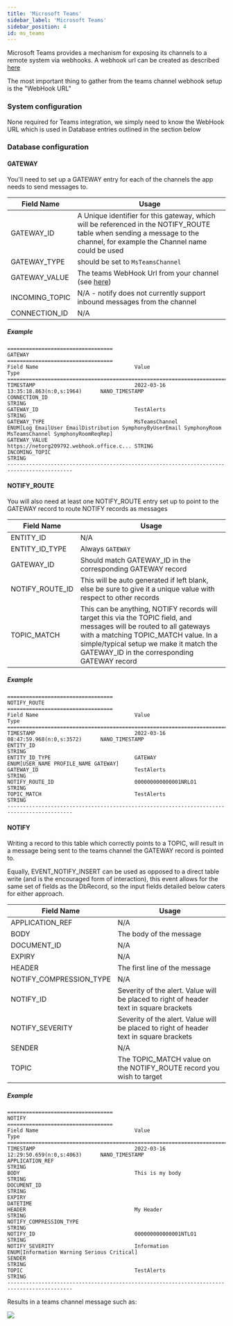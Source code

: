 ```yaml
---
title: 'Microsoft Teams'
sidebar_label: 'Microsoft Teams'
sidebar_position: 4
id: ms_teams
---
```

Microsoft Teams provides a mechanism for exposing its channels to a remote system via webhooks. A webhook url can be created as described [here](https://docs.microsoft.com/en-us/microsoftteams/platform/webhooks-and-connectors/how-to/add-incoming-webhook)

The most important thing to gather from the teams channel webhook setup is the "WebHook URL"

### System configuration

None required for Teams integration, we simply need to know the WebHook URL which is used in Database entries outlined in the section below

### Database configuration

#### GATEWAY

You'll need to set up a GATEWAY entry for each of the channels the app needs to send messages to.

| Field Name | Usage |
| --- | --- |
| GATEWAY_ID | A Unique identifier for this gateway, which will be referenced in the NOTIFY_ROUTE table when sending a message to the channel, for example the Channel name could be used |
| GATEWAY_TYPE | should be set to `MsTeamsChannel`|
| GATEWAY_VALUE | The teams WebHook Url from your channel (see [here](https://docs.microsoft.com/en-us/microsoftteams/platform/webhooks-and-connectors/how-to/add-incoming-webhook)) |
| INCOMING_TOPIC | N/A - notify does not currently support inbound messages from the channel |
| CONNECTION_ID | N/A |

##### Example

```
==================================
GATEWAY
==================================
Field Name                               Value                                    Type
===========================================================================================
TIMESTAMP                                2022-03-16 13:35:18.863(n:0,s:1964)      NANO_TIMESTAMP
CONNECTION_ID                                                                     STRING
GATEWAY_ID                               TestAlerts                               STRING
GATEWAY_TYPE                             MsTeamsChannel                           ENUM[Log EmailUser EmailDistribution SymphonyByUserEmail SymphonyRoom MsTeamsChannel SymphonyRoomReqRep]
GATEWAY_VALUE                            https://netorg209792.webhook.office.c... STRING
INCOMING_TOPIC                                                                    STRING
-------------------------------------------------------------------------------------------
```

#### NOTIFY_ROUTE

You will also need at least one NOTIFY_ROUTE entry set up to point to the GATEWAY record to route NOTIFY records as messages

| Field Name | Usage |
| --- | --- |
| ENTITY_ID | N/A |
| ENTITY_ID_TYPE | Always `GATEWAY` |
| GATEWAY_ID | Should match GATEWAY_ID in the corresponding GATEWAY record |
| NOTIFY_ROUTE_ID | This will be auto generated if left blank, else be sure to give it a unique value with respect to other records |
| TOPIC_MATCH | This can be anything, NOTIFY records will target this via the TOPIC field, and messages will be routed to all gateways with a matching TOPIC_MATCH value. In a simple/typical setup we make it match the GATEWAY_ID in the corresponding GATEWAY record |

##### Example

```
==================================
NOTIFY_ROUTE
==================================
Field Name                               Value                                    Type
===========================================================================================
TIMESTAMP                                2022-03-16 08:47:59.968(n:0,s:3572)      NANO_TIMESTAMP
ENTITY_ID                                                                         STRING
ENTITY_ID_TYPE                           GATEWAY                                  ENUM[USER_NAME PROFILE_NAME GATEWAY]
GATEWAY_ID                               TestAlerts                               STRING
NOTIFY_ROUTE_ID                          000000000000001NRLO1                     STRING
TOPIC_MATCH                              TestAlerts                               STRING
-------------------------------------------------------------------------------------------
```

#### NOTIFY

Writing a record to this table which correctly points to a TOPIC, will result in a message being sent to the teams channel the GATEWAY record is pointed to.

Equally, EVENT_NOTIFY_INSERT can be used as opposed to a direct table write (and is the encouraged form of interaction), this event allows for the same set of fields as the DbRecord, so the input fields detailed below caters for either approach.

| Field Name | Usage |
| --- | --- |
| APPLICATION_REF | N/A |
| BODY | The body of the message |
| DOCUMENT_ID | N/A |
| EXPIRY | N/A |
| HEADER | The first line of the message |
| NOTIFY_COMPRESSION_TYPE | N/A |
| NOTIFY_ID | Severity of the alert. Value will be placed to right of header text in square brackets |
| NOTIFY_SEVERITY | Severity of the alert. Value will be placed to right of header text in square brackets |
| SENDER | N/A |
| TOPIC | The TOPIC_MATCH value on the NOTIFY_ROUTE record you wish to target |

##### Example

```
==================================
NOTIFY
==================================
Field Name                               Value                                    Type
===========================================================================================
TIMESTAMP                                2022-03-16 12:29:50.659(n:0,s:4063)      NANO_TIMESTAMP
APPLICATION_REF                                                                   STRING
BODY                                     This is my body                          STRING
DOCUMENT_ID                                                                       STRING
EXPIRY                                                                            DATETIME
HEADER                                   My Header                                STRING
NOTIFY_COMPRESSION_TYPE                                                           STRING
NOTIFY_ID                                000000000000001NTLO1                     STRING
NOTIFY_SEVERITY                          Information                              ENUM[Information Warning Serious Critical]
SENDER                                                                            STRING
TOPIC                                    TestAlerts                               STRING
-------------------------------------------------------------------------------------------
```

Results in a teams channel message such as:

![](/img/notify-teams-example.png)